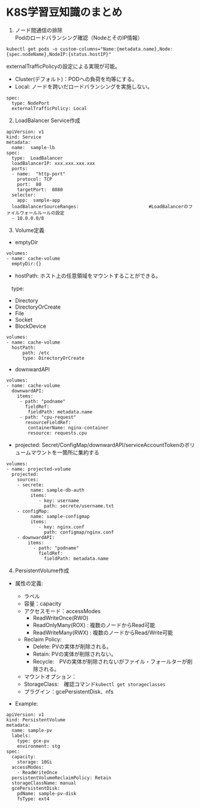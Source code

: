 # K8S学習豆知識のまとめ
1. ノード間通信の排除  
Podのロードバランシング確認（NodeとそのIP情報）
```
kubectl get pods -o custom-columns="Name:{metadata.name},Node:{spec.nodeName},NodeIP:{status.hostIP}"
```  
externalTrafficPolicyの設定による実現が可能。 
+ Cluster(デフォルト)：PODへの負荷を均等にする。
+ Local: ノードを跨いだロードバランシングを実施しない。
```
spec: 
  type: NodePort
  externalTrafficPolicy: Local
```

2. LoadBalancer Service作成
```
apiVersion: v1
kind: Service
metadata:
  name:  sample-lb
spec:
  type:  LoadBalancer
  loadBalancerIP: xxx.xxx.xxx.xxx
  ports:
  - name:  "http-port"
    protocol: TCP
    port:  80
    targetPort:  8080
  selector:
    app:  sample-app
  loadBalancerSourceRanges:                          #LoadBalancerのファイルウォールルールの設定
  - 10.0.0.0/8
```

3. Volume定義
+ emptyDir 
```
volumes:
- name: cache-volume
  emptyDir:{}
```

+ hostPath: ホスト上の任意領域をマウントすることができる。 

　type: 
  - Directory 
  - DirectoryOrCreate
  - File
  - Socket
  - BlockDevice
```
volumes:
- name: cache-volume
  hostPath:
      path: /etc
      type: DirectoryOrCreate  
```
+ downwardAPI 
```
volumes:
- name: cache-volume
  downwardAPI:
    items:
     - path: "podname"
       fieldRef:
        fieldPath: metadata.name
     - path: "cpu-request"
       resourceFieldRef:
        containerName: nginx-container
        resource: requests.cpu
```
+ projected: Secret/ConfigMap/downwardAPI/serviceAccountTokenのボリュームマウントを一箇所に集約する
```
volumes:
- name: projected-volume
  projected:
    sources:
    - secrete:
         name: sample-db-auth
         items:
            - key: username
              path: secrete/username.txt
    - configMap:
         name: sample-configmap
         items:
            - key: nginx.conf
              path: configmap/nginx.conf     
    - downwardAPI:
        items:
          - path: "podname"
            fieldRef:
              fieldPath: metadata.name
```

4. PersistentVolume作成
+ 属性の定義: 
  - ラベル
  - 容量：capacity
  - アクセスモード：accessModes
     + ReadWriteOnce(RWO)
     + ReadOnlyMany(ROX) : 複数のノードからRead可能
     + ReadWriteMany(RWX) : 複数のノードからRead/Write可能
  - Reclaim Policy:
     + Delete: PVの実体が削除される。
     + Retain: PVの実体が削除されない。
     + Recycle:　PVの実体が削除されないがファイル・フォールターが削除される。
  - マウントオプション：
  - StorageClass:　確認コマンド`kubectl get storageclasses`
  - プラグイン：gcePersistentDisk、nfs
  
+ Example: 
```
apiVersion: v1
kind: PersistentVolume
metadata:
  name: sample-pv
  labels:
    type: gce-pv
    environment: stg
spec:
  capacity:
    storage: 10Gi
  accessModes:
    - ReadWriteOnce
  persistentVolumeReclaimPolicy: Retain
  storageClassName: manual
  gcePersistentDisk:
    pdName: sample-pv-disk
    fsType: ext4
```
